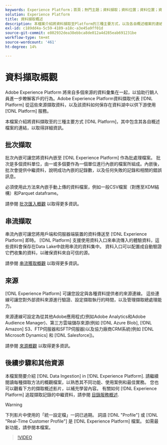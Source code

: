 ```yaml
---
keywords: Experience Platform；首頁；熱門主題；資料擷取；資料位置；資料位置；資料管理；資料管理；世系；世系；批次；批次；內嵌資料
solution: Experience Platform
title: 資料擷取概述
description: 本檔案介紹將資料擷取至Platform的三種主要方式，以及各自概述檔案的連結，以取得詳細資訊。
exl-id: c189dd4a-5c59-4189-a18c-a3e45a9ff01d
source-git-commit: e802932dea38ebbca8de012a4d285eab691231be
workflow-type: tm+mt
source-wordcount: '461'
ht-degree: 14%

---
```


# 資料擷取概觀

Adobe Experience Platform 將來自多個來源的資料彙集在一起，以協助行銷人員進一步瞭解客戶的行為。Adobe Experience Platform資料擷取代表 [!DNL Platform] 從這些來源擷取資料，以及該資料如何保存在資料湖中以供下游使用 [!DNL Platform] 服務。

本檔案介紹將資料擷取至的三種主要方式 [!DNL Platform]，其中包含其各自概述檔案的連結，以取得詳細資訊。

## 批次擷取

批次內嵌可讓您將資料內嵌至 [!DNL Experience Platform] 作為批處理檔案。 批次是多個資料單位，由一或多個要作為一個單位進行內嵌的檔案所組成。內嵌後，批次會提供中繼資料，說明成功內嵌的記錄數，以及任何失敗的記錄和相關的錯誤訊息。

必須使用此方法來內嵌手動上傳的資料檔案，例如一般CSV檔案（對應至XDM結構）和Parquet dataframe。

請參閱 [批次匯入概觀](./batch-ingestion/overview.md) 以取得更多資訊。

## 串流擷取

串流內嵌可讓您將用戶端和伺服器端裝置的資料傳送至 [!DNL Experience Platform] 即時。 [!DNL Platform] 支援使用資料入口來串流傳入的體驗資料，這些資料會保存在Data Lake中啟用串流的資料集中。 資料入口可以配置成自動驗證它們收集的資料，以確保資料來自可信的源。

請參閱 [串流獲取概觀](./streaming-ingestion/overview.md) 以取得更多資訊。

## 來源

[!DNL Experience Platform] 可讓您設定與各種資料提供者的來源連線。 這些連線可讓您對外部資料來源進行驗證、設定擷取執行的時間，以及管理擷取總處理能力。

來源連線可設定為從其他Adobe應用程式(例如Adobe Analytics和Adobe Audience Manager)、第三方雲端儲存來源(例如 [!DNL Azure Blob], [!DNL Amazon] S3、FTP伺服器和SFTP伺服器)以及協力廠商CRM系統(例如 [!DNL Microsoft Dynamics] 和 [!DNL Salesforce])。

請參閱 [來源概觀](../sources/home.md) 以取得更多資訊。

## 後續步驟和其他資源

本檔案簡要介紹 [!DNL Data Ingestion] in [!DNL Experience Platform]. 請繼續閱讀每種擷取方法的概觀檔案，以熟悉其不同功能、使用案例和最佳實務。 您也可以觀看下方的擷取概述影片，以補充學習內容。 有關如何 [!DNL Experience Platform] 追蹤擷取記錄的中繼資料，請參閱 [目錄服務概述](../catalog/home.md).

>[!WARNING]
>
>下列影片中使用的「統一設定檔」一詞已過期。 詞語 [!DNL "Profile"] 或 [!DNL "Real-Time Customer Profile"] 是 [!DNL Experience Platform] 檔案。 如需最新功能，請參閱本檔案。

>[!VIDEO](https://video.tv.adobe.com/v/27106?quality=12&learn=on)
